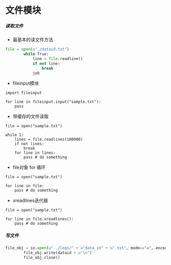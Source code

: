 # 文件模块
##### 读取文件
- 最基本的读文件方法
```Python
file = open(u"./dataid.txt")
        while True:
            line = file.readline()
            if not line:
                break
            job
```
- fileinput模块
```
import fileinput

for line in fileinput.input("sample.txt"):
    pass

```
- 带缓存的文件读取
```
file = open("sample.txt")

while 1:
    lines = file.readlines(100000)
    if not lines:
        break
    for line in lines:
        pass # do something

```
- file对象 for 循环
```
file = open("sample.txt")

for line in file:
    pass # do something
```
- xreadlines迭代器
```
file = open("sample.txt")

for line in file.xreadlines():
    pass # do something
```
##### 写文件
```Python
file_obj = io.open(u"../logs/" + u"data_id" + u".txt", mode=u"a", encoding=u"utf-8")
        file_obj.write(dataid + u"\n")
        file_obj.close()
```
